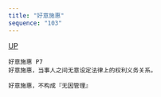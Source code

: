 ```yaml
---
title: "好意施惠"
sequence: "103"
---
```


[UP](/law/civil-law-index.html)


```text
好意施惠 P7
好意施惠，当事人之间无意设定法律上的权利义务关系。

好意施惠，不构成『无因管理』
```


